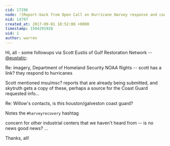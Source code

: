 ```yaml
---
cid: 17296
node: ![Report-back from Open Call on Hurricane Harvey response and coordination](../notes/warren/08-29-2017/report-back-from-open-call-on-hurricane-harvey-response-and-coordination)
nid: 14797
created_at: 2017-09-01 18:52:08 +0000
timestamp: 1504291928
uid: 1
author: warren
---
```


Hi, all - some followups via Scott Eustis of Gulf Restoration Network -- [@eustatic](/profile/eustatic):

Re: imagery, Department of Homeland Security NOAA flights -- scott has a link? they respond to hurricanes

Scott mentioned msu/msc? reports that are already being submitted, and skytruth gets a copy of these, perhaps a source for the Coast Guard requested info...

Re: Willow's contacts, is this houston/galveston coast guard?

Notes the `#harveyrecovery` hashtag

concern for other industrial centers that we haven't heard from -- is no news good news? ...

Thanks, all!